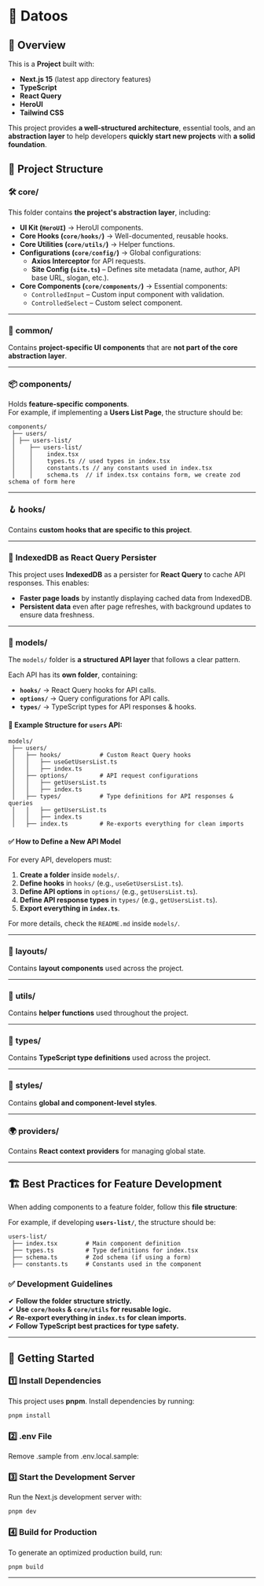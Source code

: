 # 🚀 Datoos

## 📖 Overview

This is a **Project** built with:

- **Next.js 15** (latest app directory features)
- **TypeScript**
- **React Query**
- **HeroUI**
- **Tailwind CSS**

This project provides **a well-structured architecture**, essential tools, and an **abstraction layer** to help developers **quickly start new projects** with **a solid foundation**.

## 📂 Project Structure

### 🛠 **core/**

This folder contains **the project's abstraction layer**, including:

- **UI Kit (`HeroUI`)** → HeroUI components.
- **Core Hooks (`core/hooks/`)** → Well-documented, reusable hooks.
- **Core Utilities (`core/utils/`)** → Helper functions.
- **Configurations (`core/config/`)** → Global configurations:
  - **Axios Interceptor** for API requests.
  - **Site Config (`site.ts`)** – Defines site metadata (name, author, API base URL, slogan, etc.).
- **Core Components (`core/components/`)** → Essential components:
  - `ControlledInput` – Custom input component with validation.
  - `ControlledSelect` – Custom select component.

---

### 🎨 **common/**

Contains **project-specific UI components** that are **not part of the core abstraction layer**.

---

### 📦 **components/**

Holds **feature-specific components**.  
For example, if implementing a **Users List Page**, the structure should be:

```
components/
 ├── users/
 │ ├── users-list/
 │    ├── users-list/
 │    │    index.tsx
 │    │    types.ts // used types in index.tsx
 │    │    constants.ts // any constants used in index.tsx
 │    │    schema.ts  // if index.tsx contains form, we create zod schema of form here
```

---

### 🪝 **hooks/**

Contains **custom hooks that are specific to this project**.

---

### 💾 **IndexedDB as React Query Persister**

This project uses **IndexedDB** as a persister for **React Query** to cache API responses. This enables:

- **Faster page loads** by instantly displaying cached data from IndexedDB.
- **Persistent data** even after page refreshes, with background updates to ensure data freshness.

---

### 📑 **models/**

The `models/` folder is **a structured API layer** that follows a clear pattern.

Each API has its **own folder**, containing:

- **`hooks/`** → React Query hooks for API calls.
- **`options/`** → Query configurations for API calls.
- **`types/`** → TypeScript types for API responses & hooks.

#### 📌 Example Structure for `users` API:

```
models/
 ├── users/
 │   ├── hooks/           # Custom React Query hooks
 │   │   ├── useGetUsersList.ts
 │   │   ├── index.ts
 │   ├── options/         # API request configurations
 │   │   ├── getUsersList.ts
 │   │   ├── index.ts
 │   ├── types/           # Type definitions for API responses & queries
 │   │   ├── getUsersList.ts
 │   │   ├── index.ts
 │   ├── index.ts         # Re-exports everything for clean imports
```

#### ✅ **How to Define a New API Model**

For every API, developers must:

1. **Create a folder** inside `models/`.
2. **Define hooks** in `hooks/` (e.g., `useGetUsersList.ts`).
3. **Define API options** in `options/` (e.g., `getUsersList.ts`).
4. **Define API response types** in `types/` (e.g., `getUsersList.ts`).
5. **Export everything in `index.ts`**.

For more details, check the `README.md` inside `models/`.

---

### 📐 **layouts/**

Contains **layout components** used across the project.

---

### 🔧 **utils/**

Contains **helper functions** used throughout the project.

---

### 📝 **types/**

Contains **TypeScript type definitions** used across the project.

---

### 🎨 **styles/**

Contains **global and component-level styles**.

---

### 🌍 **providers/**

Contains **React context providers** for managing global state.

---

## 🏗 **Best Practices for Feature Development**

When adding components to a feature folder, follow this **file structure**:

For example, if developing **`users-list/`**, the structure should be:

```
users-list/
 ├── index.tsx        # Main component definition
 ├── types.ts         # Type definitions for index.tsx
 ├── schema.ts        # Zod schema (if using a form)
 ├── constants.ts     # Constants used in the component
```

### ✅ **Development Guidelines**

✔ **Follow the folder structure strictly.**  
✔ **Use `core/hooks` & `core/utils` for reusable logic.**  
✔ **Re-export everything in `index.ts` for clean imports.**  
✔ **Follow TypeScript best practices for type safety.**

---

## 🏁 Getting Started

### **1️⃣ Install Dependencies**

This project uses **pnpm**. Install dependencies by running:

```sh
pnpm install
```

### **2️⃣ .env File**

Remove .sample from .env.local.sample:

### **3️⃣ Start the Development Server**

Run the Next.js development server with:

```sh
pnpm dev
```

### **4️⃣ Build for Production**

To generate an optimized production build, run:

```sh
pnpm build
```

---
